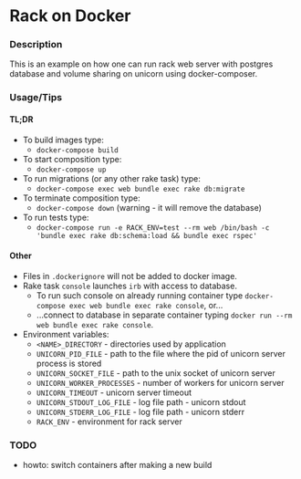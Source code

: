 # Rack on Docker

### Description

This is an example on how one can run rack web server with postgres database and volume sharing on unicorn using docker-composer.

### Usage/Tips

#### TL;DR
* To build images type:
  * `docker-compose build`
* To start composition type:
  * `docker-compose up`
* To run migrations (or any other rake task) type:
  * `docker-compose exec web bundle exec rake db:migrate`
* To terminate composition type:
  * `docker-compose down` (warning - it will remove the database)
* To run tests type:
  * `docker-compose run -e RACK_ENV=test --rm web /bin/bash -c 'bundle exec rake db:schema:load && bundle exec rspec'`

#### Other

* Files in `.dockerignore` will not be added to docker image.
* Rake task `console` launches `irb` with access to database.
  * To run such console on already running container type `docker-compose exec web bundle exec rake console`, or...
  * ...connect to database in separate container typing `docker run --rm web bundle exec rake console`.
* Environment variables:
  * `<NAME>_DIRECTORY` - directories used by application
  * `UNICORN_PID_FILE` - path to the file where the pid of unicorn server process is stored
  * `UNICORN_SOCKET_FILE` - path to the unix socket of unicorn server
  * `UNICORN_WORKER_PROCESSES` - number of workers for unicorn server
  * `UNICORN_TIMEOUT` - unicorn server timeout
  * `UNICORN_STDOUT_LOG_FILE` - log file path - unicorn stdout
  * `UNICORN_STDERR_LOG_FILE` - log file path - unicorn stderr
  * `RACK_ENV` - environment for rack server

### TODO

* howto: switch containers after making a new build

